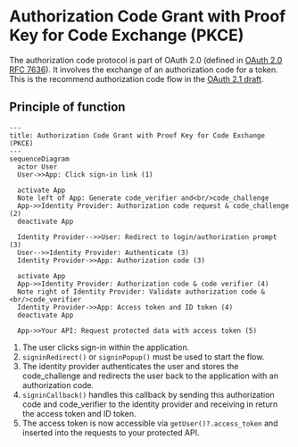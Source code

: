 # Authorization Code Grant with Proof Key for Code Exchange (PKCE)

The authorization code protocol is part of OAuth 2.0 (defined in [OAuth 2.0 RFC 7636](https://tools.ietf.org/html/rfc7636)). It involves the exchange of an authorization code for a token. This is the recommend authorization code flow in the [OAuth 2.1 draft](https://datatracker.ietf.org/doc/html/draft-ietf-oauth-v2-1-07#section-10).


## Principle of function
```mermaid
---
title: Authorization Code Grant with Proof Key for Code Exchange (PKCE)
---
sequenceDiagram
  actor User
  User->>App: Click sign-in link (1)

  activate App
  Note left of App: Generate code_verifier and<br/>code_challenge
  App->>Identity Provider: Authorization code request & code_challenge (2)
  deactivate App

  Identity Provider-->>User: Redirect to login/authorization prompt (3)
  User-->>Identity Provider: Authenticate (3)
  Identity Provider->>App: Authorization code (3)

  activate App
  App->>Identity Provider: Authorization code & code verifier (4)
  Note right of Identity Provider: Validate authorization code &<br/>code_verifier
  Identity Provider->>App: Access token and ID token (4)
  deactivate App

  App->>Your API: Request protected data with access token (5)
```

1. The user clicks sign-in within the application.
2. `signinRedirect()` or `signinPopup()` must be used to start the flow.
3. The identity provider authenticates the user and stores the code_challenge and redirects the user back to the application with an authorization code.
4. `signinCallback()` handles this callback by sending this authorization code and code_verifier to the identity provider and receiving in return the access token and ID token.
5. The access token is now accessible via `getUser()?.access_token` and inserted into the requests to your protected API.
